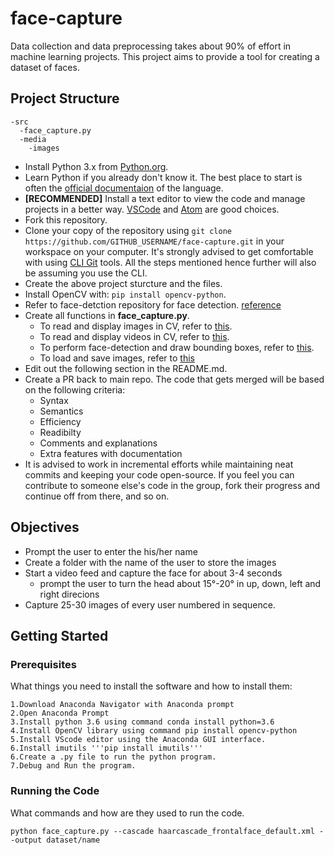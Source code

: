# face-capture

Data collection and data preprocessing takes about 90% of effort in machine learning projects. This project aims to provide a tool for creating a dataset of faces. 

## Project Structure
```
-src
  -face_capture.py
  -media
    -images
```

* Install Python 3.x from [Python.org](https://www.python.org/). 
* Learn Python if you already don't know it. The best place to start is often the [official documentaion](https://docs.python.org/3/tutorial/index.html) of the language.
* **\[RECOMMENDED\]** Install a text editor to view the code and manage projects in a better way. [VSCode](https://code.visualstudio.com/download) and [Atom](https://atom.io/) are good choices.
* Fork this repository.
* Clone your copy of the repository using ```git clone https://github.com/GITHUB_USERNAME/face-capture.git``` in your workspace on your computer. It's strongly advised to get comfortable with using [CLI Git](https://git-scm.com/book/en/v2/Getting-Started-Installing-Git) tools. All the steps mentioned hence further will also be assuming you use the CLI.
* Create the above project sturcture and the files.
* Install OpenCV with: ```pip install opencv-python```.
* Refer to face-detction repository for face detection. [reference](https://github.com/RNS-CVG/face-detection)
* Create all functions in **face_capture.py**.
  * To read and display images in CV, refer to [this](https://opencv-python-tutroals.readthedocs.io/en/latest/py_tutorials/py_gui/py_image_display/py_image_display.html).
  * To read and display videos in CV, refer to [this](https://opencv-python-tutroals.readthedocs.io/en/latest/py_tutorials/py_gui/py_video_display/py_video_display.html).
  * To perform face-detection and draw bounding boxes, refer to [this](https://opencv-python-tutroals.readthedocs.io/en/latest/py_tutorials/py_objdetect/py_face_detection/py_face_detection.html).
  * To load and save images, refer to [this](https://docs.opencv.org/2.4/doc/tutorials/introduction/load_save_image/load_save_image.html)
* Edit out the following section in the README.md.
* Create a PR back to main repo. The code that gets merged will be based on the following criteria:
  - Syntax
  - Semantics
  - Efficiency
  - Readibilty
  - Comments and explanations
  - Extra features with documentation
* It is advised to work in incremental efforts while maintaining neat commits and keeping your code open-source. If you feel you can contribute to someone else's code in the group, fork their progress and continue off from there, and so on.
## Objectives
  * Prompt the user to enter the his/her name
  * Create a folder with the name of the user to store the images
  * Start a video feed and capture the face for about 3-4 seconds
    * prompt the user to turn the head about 15°-20° in up, down, left and right direcions
  * Capture 25-30 images of every user numbered in sequence.
## Getting Started

### Prerequisites
What things you need to install the software and how to install them:
```
1.Download Anaconda Navigator with Anaconda prompt
2.Open Anaconda Prompt
3.Install python 3.6 using command conda install python=3.6
4.Install OpenCV library using command pip install opencv-python
5.Install VScode editor using the Anaconda GUI interface.
6.Install imutils '''pip install imutils'''
6.Create a .py file to run the python program.
7.Debug and Run the program.
```
### Running the Code
What commands and how are they used to run the code.
```
python face_capture.py --cascade haarcascade_frontalface_default.xml --output dataset/name
```
